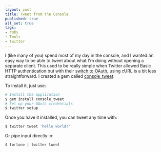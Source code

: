 ```yaml
---
layout: post
title: Tweet from the Console
published: true
all_set: true
tags:
- ruby
- Tools
- twitter
---
```


I (like many of you) spend most of my day in the console, and I wanted an easy
way to be able to tweet about what I'm doing without opening a separate client.
This used to be really simple when Twitter allowed Basic HTTP authentication but
with their <a href="http://dev.twitter.com/pages/oauth_faq">switch to OAuth</a>,
using cURL is a bit less straightforward. I created a gem called
<a href="http://github.com/seejohnrun/console_tweet">console_tweet</a>.

To install it, just use:

``` bash
# Install the application
$ gem install console_tweet
# Set up your OAuth credentials
$ twitter setup
```

Once you have it installed, you can tweet any time with:

``` bash
$ twitter tweet 'hello world!'
```

Or pipe input directly in:

``` bash
$ fortune | twitter tweet
```

